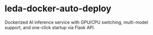 # leda-docker-auto-deploy
Dockerized AI inference service with GPU/CPU switching, multi-model support, and one-click startup via Flask API.
